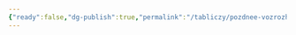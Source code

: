 ```yaml
---
{"ready":false,"dg-publish":true,"permalink":"/tabliczy/pozdnee-vozrozhdenie/obrashhenie-svyatogo-pavla/","dgPassFrontmatter":true}
---
```



